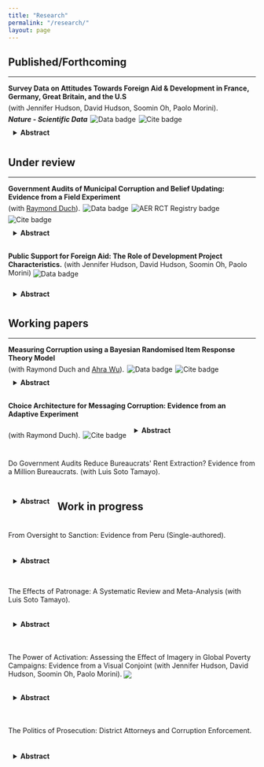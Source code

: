 ```yaml
---
title: "Research"
permalink: "/research/"
layout: page
---
```


## Published/Forthcoming
***
<span style="display: inline-flex; align-items: center; gap: 6px; flex-wrap: wrap;">
  <a href="https://www.nature.com/articles/s41597-025-05135-0" target="_blank" style="text-decoration: none; color: inherit;">
    <strong>Survey Data on Attitudes Towards Foreign Aid & Development in France, Germany, Great Britain, and the U.S</strong>
  </a>
  <span>(with Jennifer Hudson, David Hudson, Soomin Oh, Paolo Morini).</span>
  <strong><em>Nature - Scientific Data</em></strong>

  <a href="https://dataverse.harvard.edu/dataverse/devengagement" style="text-decoration: none; border: none;">
    <img src="https://img.shields.io/badge/Data-navy" alt="Data badge" style="vertical-align: middle;">
  </a>

  <a href="https://raw.githubusercontent.com/ftraposo/ftraposo.github.io/master/aidconjoint.bib" download="aidconjoint.bib" style="text-decoration: none; border: none;">
    <img src="https://img.shields.io/badge/Cite-%23f8eb47.svg" alt="Cite badge" style="vertical-align: middle;">
  </a>
</span>

<details style="padding: 10px; margin-top: 0px; margin-bottom: 20px;">
  <summary style="cursor: pointer; font-weight: bold; color: dark;">Abstract</summary>
<sub> 
Public support is crucial for shaping effective foreign aid policy and development cooperation. The Development Engagement Lab (DEL) has conducted surveys in France, Germany, Great Britain, and the United States to track and analyse public attitudes towards foreign aid and engagement with sustainable development. This data descriptor presents multiple datasets, identifying shifts in public opinion and behaviours, alongside underlying mechanisms explaining these attitudes and actions. The dataset comprises nationally representative panel data (2019 - 2024), repeated cross-sections (2019 - 2024), and several foreign aid subject-specific datasets. The DEL data contains 91 unique datasets, with 270,829 observations from 130,286 unique respondents. We have developed an R package, DELdata, to facilitate the use and dissemination of these datasets. These data will enable scholars and policymakers to produce valuable insights that will generate a better understanding of how citizens think about, and engage with, foreign aid and sustainable development. 
</sub> 
</details>

## Under review 
***

<span style="display: inline-flex; align-items: center; gap: 6px; flex-wrap: wrap;">
  <a href="https://raymondduch.com/files/government-audits-municipal-corruption-belief.pdf" target="_blank" style="text-decoration: none; color: inherit;">
    <strong>Government Audits of Municipal Corruption and Belief Updating: Evidence from a Field Experiment</strong>
  </a>
  <span>(with <a href="https://www.raymondduch.com/" target="_blank">Raymond Duch</a>).</span>

  <a href="https://dataverse.harvard.edu/dataset.xhtml?persistentId=doi:10.7910/DVN/SGTS1K" style="text-decoration: none; border: none;">
    <img src="https://img.shields.io/badge/Data-navy" alt="Data badge" style="vertical-align: middle;">
  </a>

  <a href="https://www.socialscienceregistry.org/trials/5932" style="text-decoration: none; border: none;">
    <img src="https://img.shields.io/badge/AER_RCT_Registry-crimson" alt="AER RCT Registry badge" style="vertical-align: middle;">
  </a>

  <a href="https://github.com/ftraposo/ftraposo.github.io/blob/master/Corruption.bib" download="Corruption.bib" style="text-decoration: none; border: none;">
    <img src="https://img.shields.io/badge/Cite-%23f8eb47.svg" alt="Cite badge" style="vertical-align: middle;">
  </a>
</span>

<details style="padding: 10px; margin-top: 0px; margin-bottom: 20px;">
  <summary style="cursor: pointer; font-weight: bold; color: dark;">Abstract</summary>
 <sub>
Government audits are widely used to expose public malfeasance, but it is unclear whether such information changes citizens’ beliefs or political behaviors. We conducted a field experiment in Chile in which over 5,000 citizens were randomly assigned to view short WhatsApp video summaries of recent municipal audit findings. The audit information caused citizens to significantly update their beliefs about local government corruption, with similar effects across partisan groups. However, these belief changes did not vary meaningfully with the magnitude of malfeasance reported in the audits. Moreover, the information had no detectable effect on related behaviors such as voting or municipal donations. Our findings suggest that while audit disclosures shift public beliefs, they may not spur corresponding behavioral change.
  </sub>
</details>
<p>
  <strong>Public Support for Foreign Aid: The Role of Development Project Characteristics.</strong>
  (with Jennifer Hudson, David Hudson, Soomin Oh, Paolo Morini)
  <a href="https://dataverse.harvard.edu/dataverse/devengagement" style="text-decoration: none; border: none;">
    <img src="https://img.shields.io/badge/Data-navy" alt="Data badge" style="vertical-align: middle;">
  </a>
</p>

<details style="padding: 10px; margin-top: 0px; margin-bottom: 20px;">
  <summary style="cursor: pointer; font-weight: bold; color: dark;">Abstract</summary>
  <sub>
    Public support is understood to be a condition for foreign aid spending in donor countries. But do donor publics have preferences on which aid projects foreign aid is spent? Drawing on a new dataset examining four donor countries – France, Germany, Great Britain and the United States (n= 26,169) – we leverage a unique conjoint experiment to understand better which attributes of aid projects generate more or less support with donor publics. Our results show that respondents are more likely to support projects targeting water, sanitation, and hygiene (WASH), food security, and health programmes. Projects focused on gender equality, environment, infrastructure and social protection are negatively associated with support. In line with our expectations, we find effects for need and aid effectiveness: higher levels of extreme poverty and effectiveness of aid are associated with support for the development project, whereas low levels of need and low effectiveness are negatively associated with support. Second, we find few effects for region, with less support for projects targeted to the Middle East and Northern Africa. Finally, our main findings are robust when we remove need and effectiveness as attributes, demonstrating while these are important drivers of support, they do not crowd out other attributes or dimensions. Our findings show that in addition to preferences on overall levels of foreign aid spending, donor publics have a consistent set of preferences on how aid is spent.
  </sub>
</details>

## Working papers
***

<span style="display: inline-flex; align-items: center; gap: 6px; flex-wrap: wrap;">
  <a href="https://github.com/ftraposo/ftraposo.github.io/blob/95477d704e5c6aed67dac5d9fedbafa2fceaf4e3/RIRT_wp.pdf" target="_blank" style="text-decoration: none; color: inherit;">
    <strong>Measuring Corruption using a Bayesian Randomised Item Response Theory Model</strong>
  </a>
  <span>(with Raymond Duch and <a href="https://politics.princeton.edu/people/ahra-wu" target="_blank">Ahra Wu</a>).</span>

  <a href="https://dataverse.harvard.edu/dataset.xhtml?persistentId=doi:10.7910/DVN/SGTS1K" style="text-decoration: none; border: none;">
    <img src="https://img.shields.io/badge/Data-navy" alt="Data badge" style="vertical-align: middle;">
  </a>

  <a href="https://github.com/ftraposo/ftraposo.github.io/blob/master/RIRT_wp.bib" download="RIRT_wp.bib" style="text-decoration: none; border: none;">
    <img src="https://img.shields.io/badge/Cite-%23f8eb47.svg" alt="Cite badge" style="vertical-align: middle;">
  </a>
</span>

<details style="padding: 10px; margin-top: 0px; margin-bottom: 20px;">
  <summary style="cursor: pointer; font-weight: bold; color: dark;">Abstract</summary>

<sub>
The political and economic consequences of corruption are substantial. Corruption can lead to a reduction in the provision of public goods and undermine trust in democratic institutions. Scholars have been trying to reliably measure the prevalence of corruption behaviors in the population using surveys using direct question format type-of-questions. However, these measures are likely biased due to social desirability and non-response biases. Indirect questioning survey techniques have been designed to minimize these biases and elicit truthful answers to sensitive topics and behavior. However, the canonical design of these techniques only allows the measurement of group-level estimates. This paper provides empirical evidence of an extension of the Randomized Response Technique called the Randomized Item Response Theory Model (RIRT) to estimate both group- and individual corrupt behaviors (n = 6058 and n = 3692). At the group level, we found prevalence rates from 60% in the case of patronage to 1% in administrative corruption. For individual-level estimates, we found that the distribution of respondents' underlying traits for engaging in corrupt behavior follows a power-law distribution. We implemented several approaches to identify inattentive study participants, showing that our results are robust once we exclude these respondents. 
</sub>

</details>

<span style="display: inline-flex; align-items: center; gap: 6px; flex-wrap: wrap;">
  <a href="https://ftraposo.github.io/Corruption_Information_Design_Experiment_ver6.pdf" target="_blank" style="text-decoration: none; color: inherit;">
    <strong>Choice Architecture for Messaging Corruption: Evidence from an Adaptive Experiment</strong>
  </a>
  <span>(with Raymond Duch).</span>

  <a href="https://github.com/ftraposo/ftraposo.github.io/blob/master/Corruption_Information_Design_Experiment_ver6.bib" 
     download="Corruption_Information_Design_Experiment_ver6.bib" 
     style="text-decoration: none; border: none;">
    <img src="https://img.shields.io/badge/Cite-%23f8eb47.svg" 
         alt="Cite badge" 
         style="vertical-align: middle;">
  </a>
</span>

<details style="padding: 10px; margin-top: 0px; margin-bottom: 20px;">
  <summary style="cursor: pointer; font-weight: bold; color: dark;">Abstract</summary>
<sub>
The presentation and framing of information are the foundations of many behavioural experiments. In the case of corruption, policymakers such as NGOs face the challenge of informing citizens about the levels of malfeasance found in their local constituency. This challenge implies identifying an optimal messaging strategy that is sufficiently compelling to attract the interest of citizens. We addressed this challenge by evaluating six strategies for information messages often used in corruption information experiments. Using historical data from local government audit reports in Chile and partnership with the NGO Chile Transparente, we implemented an online adaptive experiment using a modified Thompson Sampling algorithm (Exploration sampling) in which the assignment probabilities of the information treatments were updated in 11 batches of 100 subjects each. The results showed no unique optimal information strategy for malfeasance messages. However, a loss-frame information strategy tends to be slightly more persuasive than other ways of conveying information about corruption. We also found evidence that more rudimentary information metrics of corruption can be equally compelling than more sophisticated ones. Finally, we did not find significant differences between using spatial comparison (i.e. comparing corruption in a local government across local constituencies within the same region) versus a temporal comparison (i.e. comparing the same local government across time).
</sub>
</details>

Do Government Audits Reduce Bureaucrats' Rent Extraction? Evidence from a Million Bureaucrats. (with Luis Soto Tamayo). 

<details style="padding: 10px; margin-top: 5px; margin-bottom: 15px;">
  <summary style="cursor: pointer; font-weight: bold; color: dark;">Abstract</summary>
<sub>
Governments have widely used audits to combat corruption, enhance accountability, and curb patronage in the public sector. This paper examines the impact of audits on civil servants, assessing their effectiveness in deterring rent-seeking behaviour. Using a unique dataset from Chile, where civil servants were randomly audited in 2016 and leveraging the staggered implementation of audits from 2016 to 2020, we estimate the effects of audits on rent extraction on around 1,000,000 bureaucrats. Our preliminary findings suggest that audits discourage rent-seeking among public officials, though the overall impact is modest.
</sub>
  
</details>

## Work in progress
***

From Oversight to Sanction: Evidence from Peru (Single-authored).

<details style="padding: 10px; margin-top: 5px; margin-bottom: 15px;">
  <summary style="cursor: pointer; font-weight: bold; color: dark;">Abstract</summary>
<sub>
Several channels have been proposed to explain how audits can curb corruption in government institutions. Most existing research has focused on political mechanisms, where audits enhance electoral accountability and the quality of political competition. This paper shifts the focus to the judicial channel, examining whether audits facilitate prosecutorial action against corrupt officials. Exploiting the audit selection process in Peru, I estimate the effect of audits on the number of civil servants prosecuted following an audit, as well as the severity of the penalties imposed.
</sub> 
  
</details>

The Effects of Patronage: A Systematic Review and Meta-Analysis (with Luis Soto Tamayo).

<details style="padding: 10px; margin-top: 3px; margin-bottom: 20px;">
  <summary style="cursor: pointer; font-weight: bold; color: dark;">Abstract</summary>
<sub>
Patronage remains a widespread phenomenon that shapes the functioning of political systems and influences governance outcomes. Scholars across disciplines have explored the impact of patronage on various organisational, institutional, and individual outcomes, highlighting how patronage affects performance, efficiency, and public trust. Numerous studies provide empirical evidence on the strategic allocation of patronage benefits by officials and brokers based on the characteristics of beneficiaries, such as loyalty and social connections, and the nature of benefits provided. While some agreement exists on the general direction of patronage’s impact on these outcomes, there remains significant variation in the size and scope of these effects across contexts. To the best of my knowledge, no study has yet undertaken a systematic assessment of the pooled impact of patronage. This project aims to systematically identify and analyse published quantitative studies on the effects of patronage over the past decade. Through meta-analysis, I estimate the inverse variance-weighted average effect of patronage on organisational performance, institutional efficacy, and public perceptions of institutional integrity. Furthermore, using meta-regression, I investigate the heterogeneity of these effects by examining how outcomes differ based on beneficiary characteristics (e.g., loyalty, socioeconomic status, historical connections) and types of benefits (e.g., material resources, career positions, or preferential treatment). This analysis helps clarify the extent and variability of patronage’s impact on governance and identify the factors that drive these effects.
</sub>
  
</details>

The Power of Activation: Assessing the Effect of Imagery in Global Poverty Campaigns: Evidence from a Visual Conjoint (with Jennifer Hudson, David Hudson, Soomin Oh, Paolo Morini). [<img src="https://img.shields.io/badge/EGAP_Registry-crimson" style="vertical-align: middle;">](https://osf.io/dg245) 

<details style="padding: 10px; margin-top: 0px; margin-bottom: 20px;">
  <summary style="cursor: pointer; font-weight: bold; color: dark;">Abstract</summary>
<sub>
This project seeks to understand how image development organisations use in campaigns and communications affect public engagement, specifically, donations and information-seeking behaviours. In our design, we study the way individuals respond to these images by exploring their emotional responses and senses of efficacy and urgency. We then study the effect of these responses on their choices to donate or seek more information about the people in the image. 
</sub>
  
</details>


The Politics of Prosecution: District Attorneys and Corruption Enforcement. 

<details style="padding: 10px; margin-top: 5px; margin-bottom: 15px;">
  <summary style="cursor: pointer; font-weight: bold; color: dark;">Abstract</summary>
<sub>
This paper examines the role of prosecutorial institutions in shaping accountability by studying the staggered implementation of a judicial reform in Chile that introduced district attorneys across region/municipalities. Exploiting this natural experiment, I assess whether the presence of district attorneys increased prosecutions, case filings, and sentences related to corruption. Using administrative and judicial records, I apply a staggered difference-in-differences models that leverage the reform’s gradual rollout across the country.
</sub> 
  
</details>
